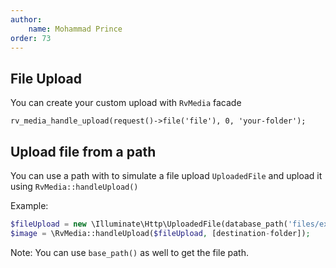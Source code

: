 ```yaml
---
author:
    name: Mohammad Prince
order: 73
---
```


## File Upload

You can create your custom upload with `RvMedia` facade
```
rv_media_handle_upload(request()->file('file'), 0, 'your-folder');
```
## Upload file from a path
You can use a path with to simulate a file upload `UploadedFile` and upload it using `RvMedia::handleUpload()`

Example:
```php
$fileUpload = new \Illuminate\Http\UploadedFile(database_path('files/example.png'), 'example.png', 'image/png', null, true);
$image = \RvMedia::handleUpload($fileUpload, [destination-folder]);
```
Note: You can use `base_path()` as well to get the file path.
